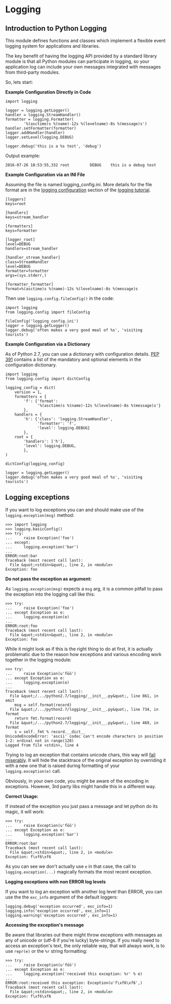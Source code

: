 # Logging




## Introduction to Python Logging


This module defines functions and classes which implement a flexible event logging system for applications and libraries.

The key benefit of having the logging API provided by a standard library module is that all Python modules can participate in logging, so your application log can include your own messages integrated with messages from third-party modules.

So, lets start:

**Example Configuration Directly in Code**

```
import logging

logger = logging.getLogger()
handler = logging.StreamHandler()
formatter = logging.Formatter(
        '%(asctime)s %(name)-12s %(levelname)-8s %(message)s')
handler.setFormatter(formatter)
logger.addHandler(handler)
logger.setLevel(logging.DEBUG)

logger.debug('this is a %s test', 'debug')

```

Output example:

```
2016-07-26 18:53:55,332 root         DEBUG    this is a debug test

```

**Example Configuration via an INI File**

Assuming the file is named logging_config.ini. More details for the file format are in the [logging configuration](https://docs.python.org/3/howto/logging.html#configuring-logging) section of the [logging tutorial](https://docs.python.org/3/howto/logging.html).

```
[loggers]
keys=root

[handlers]
keys=stream_handler

[formatters]
keys=formatter

[logger_root]
level=DEBUG
handlers=stream_handler

[handler_stream_handler]
class=StreamHandler
level=DEBUG
formatter=formatter
args=(sys.stderr,)

[formatter_formatter]
format=%(asctime)s %(name)-12s %(levelname)-8s %(message)s

```

Then use `logging.config.fileConfig()` in the code:

```
import logging
from logging.config import fileConfig

fileConfig('logging_config.ini')
logger = logging.getLogger()
logger.debug('often makes a very good meal of %s', 'visiting tourists')

```

**Example Configuration via a Dictionary**

As of Python 2.7, you can use a dictionary with configuration details. [PEP 391](https://www.python.org/dev/peps/pep-0391/) contains a list of the mandatory and optional elements in the configuration dictionary.

```
import logging
from logging.config import dictConfig

logging_config = dict(
    version = 1,
    formatters = {
        'f': {'format':
              '%(asctime)s %(name)-12s %(levelname)-8s %(message)s'}
        },
    handlers = {
        'h': {'class': 'logging.StreamHandler',
              'formatter': 'f',
              'level': logging.DEBUG}
        },
    root = {
        'handlers': ['h'],
        'level': logging.DEBUG,
        },
)

dictConfig(logging_config)

logger = logging.getLogger()
logger.debug('often makes a very good meal of %s', 'visiting tourists')

```



## Logging exceptions


If you want to log exceptions you can and should make use of the `logging.exception(msg)` method:

```
>>> import logging
>>> logging.basicConfig()
>>> try:
...     raise Exception('foo')
... except:
...     logging.exception('bar')
...
ERROR:root:bar
Traceback (most recent call last):
  File &quot;<stdin>&quot;, line 2, in <module>
Exception: foo

```

**Do not pass the exception as argument:**

As `logging.exception(msg)` expects a `msg` arg, it is a common pitfall to pass the exception into the logging call like this:

```
>>> try:
...     raise Exception('foo')
... except Exception as e:
...     logging.exception(e)
...
ERROR:root:foo
Traceback (most recent call last):
  File &quot;<stdin>&quot;, line 2, in <module>
Exception: foo

```

While it might look as if this is the right thing to do at first, it is actually problematic due to the reason how exceptions and various encoding work together in the logging module:

```
>>> try:
...     raise Exception(u'föö')
... except Exception as e:
...     logging.exception(e)
...
Traceback (most recent call last):
  File &quot;/.../python2.7/logging/__init__.py&quot;, line 861, in emit
    msg = self.format(record)
  File &quot;/.../python2.7/logging/__init__.py&quot;, line 734, in format
    return fmt.format(record)
  File &quot;/.../python2.7/logging/__init__.py&quot;, line 469, in format
    s = self._fmt % record.__dict__
UnicodeEncodeError: 'ascii' codec can't encode characters in position 1-2: ordinal not in range(128)
Logged from file <stdin>, line 4

```

Trying to log an exception that contains unicode chars, this way will [fail miserably](http://stackoverflow.com/questions/31137568/properly-logging-unicode-utf-8-exceptions-in-python-2). It will hide the stacktrace of the original exception by overriding it with a new one that is raised during formatting of your `logging.exception(e)` call.

Obviously, in your own code, you might be aware of the encoding in exceptions. However, 3rd party libs might handle this in a different way.

**Correct Usage:**

If instead of the exception you just pass a message and let python do its magic, it will work:

```
>>> try:
...     raise Exception(u'föö')
... except Exception as e:
...     logging.exception('bar')
...
ERROR:root:bar
Traceback (most recent call last):
  File &quot;<stdin>&quot;, line 2, in <module>
Exception: f\xf6\xf6

```

As you can see we don't actually use `e` in that case, the call to `logging.exception(...)` magically formats the most recent exception.

**Logging exceptions with non ERROR log levels**

If you want to log an exception with another log level than ERROR, you can use the the `exc_info` argument of the default loggers:

```
logging.debug('exception occurred', exc_info=1)
logging.info('exception occurred', exc_info=1)
logging.warning('exception occurred', exc_info=1)

```

**Accessing the exception's message**

Be aware that libraries out there might throw exceptions with messages as any of unicode or (utf-8 if you're lucky) byte-strings. If you really need to access an exception's text, the only reliable way, that will always work, is to use `repr(e)` or the `%r` string formatting:

```
>>> try:
...     raise Exception(u'föö')
... except Exception as e:
...     logging.exception('received this exception: %r' % e)
...
ERROR:root:received this exception: Exception(u'f\xf6\xf6',)
Traceback (most recent call last):
  File &quot;<stdin>&quot;, line 2, in <module>
Exception: f\xf6\xf6

```

